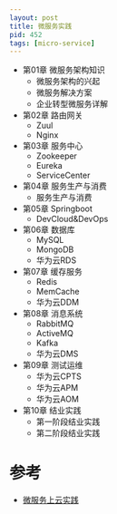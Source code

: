 ```yaml
---
layout: post
title: 微服务实践
pid: 452
tags: [micro-service]
---
```



+ 第01章 微服务架构知识
  + 微服务架构的兴起
  + 微服务解决方案
  + 企业转型微服务详解
+ 第02章 路由网关
  + Zuul
  + Nginx
+ 第03章 服务中心
  + Zookeeper 
  + Eureka
  + ServiceCenter
+ 第04章 服务生产与消费
  + 服务生产与消费
+ 第05章 Springboot
  + DevCloud&amp;DevOps
+ 第06章 数据库
  + MySQL
  + MongoDB
  + 华为云RDS
+ 第07章 缓存服务
  + Redis
  + MemCache
  + 华为云DDM
+ 第08章 消息系统
  + RabbitMQ
  + ActiveMQ
  + Kafka
  + 华为云DMS
+ 第09章 测试运维
  + 华为云CPTS
  + 华为云APM
  + 华为云AOM
+ 第10章 结业实践
  + 第一阶段结业实践
  + 第二阶段结业实践


# 参考
+ [微服务上云实践](https://education.huaweicloud.com:8443/courses/course-v1:HuaweiX+CBUCNXV007+Self-paced/courseware/646ad37c206647fa8c27e2408461ab84/df0c74c92b264e9b945e35c905848790/)